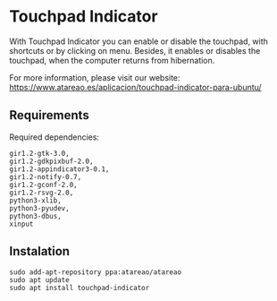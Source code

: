 # Touchpad Indicator

With Touchpad Indicator you can enable or disable the touchpad, with shortcuts
 or by clicking on menu. Besides, it enables or disables the touchpad, when
 the computer returns from hibernation.

For more information, please visit our website:
https://www.atareao.es/aplicacion/touchpad-indicator-para-ubuntu/

## Requirements

Required dependencies:

    gir1.2-gtk-3.0,
    gir1.2-gdkpixbuf-2.0,
    gir1.2-appindicator3-0.1,
    gir1.2-notify-0.7,
    gir1.2-gconf-2.0,
    gir1.2-rsvg-2.0,
    python3-xlib,
    python3-pyudev,
    python3-dbus,
    xinput

## Instalation

```
sudo add-apt-repository ppa:atareao/atareao
sudo apt update
sudo apt install touchpad-indicator
```